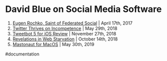 # David Blue on Social Media Software
1. [Eugen Rochko, Saint of Federated Social](https://bilge.world/eugen-rochko-interview) | April 17th, 2017
2. [Twitter Thrives on Incompetence](https://bilge.world/twitter-lists) | May 29th, 2018
3. [Tweetbot 5 for iOS Review](https://bilge.world/tweetbot-5-ios-review) | November 27th, 2018
4. [Revelations in Web Starvation](https://bilge.world/bad-connection-insights) | October 14th, 2018
5. [Mastonaut for MacOS](https://bilge.world/mastonaut-for-macos) | May 30th, 2019

#documentation